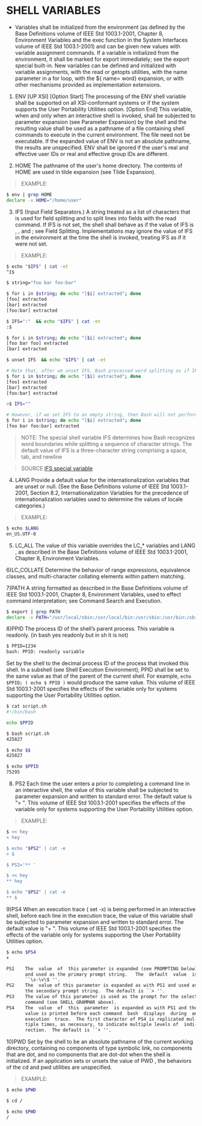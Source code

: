 # SHELL VARIABLES

* Variables shall be initialized from the environment (as defined by the Base Definitions volume of IEEE Std 1003.1-2001, Chapter 8, Environment Variables and the exec function in the System Interfaces volume of IEEE Std 1003.1-2001) and can be given new values with variable assignment commands. If a variable is initialized from the environment, it shall be marked for export immediately; see the export special built-in. New variables can be defined and initialized with variable assignments, with the read or getopts utilities, with the name parameter in a for loop, with the ${ name= word} expansion, or with other mechanisms provided as implementation extensions.

1) ENV
[UP XSI] [Option Start] The processing of the ENV shell variable shall be supported on all XSI-conformant systems or if the system supports the User Portability Utilities option. [Option End]
This variable, when and only when an interactive shell is invoked, shall be subjected to parameter expansion (see Parameter Expansion) by the shell and the resulting value shall be used as a pathname of a file containing shell commands to execute in the current environment. The file need not be executable. If the expanded value of ENV is not an absolute pathname, the results are unspecified. ENV shall be ignored if the user's real and effective user IDs or real and effective group IDs are different.

2) HOME
The pathname of the user's home directory. The contents of HOME are used in tilde expansion (see Tilde Expansion).

> EXAMPLE:
```bash
$ env | grep HOME
declare -x HOME="/home/user"
```

3) IFS 
(Input Field Separators.) A string treated as a list of characters that is used for field splitting and to split lines into fields with the read command. If IFS is not set, the shell shall behave as if the value of IFS is <space>, <tab>, and <newline>; see Field Splitting. Implementations may ignore the value of IFS in the environment at the time the shell is invoked, treating IFS as if it were not set.

> EXAMPLE:
```bash
$ echo "$IFS" | cat -et
^I$

$ string="foo bar foo:bar"

$ for i in $string; do echo "[$i] extracted"; done
[foo] extracted
[bar] extracted
[foo:bar] extracted

$ IFS=":"  && echo "$IFS" | cat -et
:$

$ for i in $string; do echo "[$i] extracted"; done
[foo bar foo] extracted
[bar] extracted

$ unset IFS  && echo "$IFS" | cat -et

# Note that, after we unset IFS, Bash processed word splitting as if IFS holds the default value.
$ for i in $string; do echo "[$i] extracted"; done
[foo] extracted
[bar] extracted
[foo:bar] extracted

>$ IFS=""

# However, if we set IFS to an empty string, then Bash will not perform any splitting operation:
$ for i in $string; do echo "[$i] extracted"; done
[foo bar foo:bar] extracted
```

> NOTE: The special shell variable IFS determines how Bash recognizes word boundaries while splitting a sequence of character strings. The default value of IFS is a three-character string comprising a space, tab, and newline

> SOURCE [IFS special variable](https://www.baeldung.com/linux/ifs-shell-variable)

4) LANG
Provide a default value for the internationalization variables that are unset or null. (See the Base Definitions volume of IEEE Std 1003.1-2001, Section 8.2, Internationalization Variables for the precedence of internationalization variables used to determine the values of locale categories.)

> EXAMPLE:
```bash
$ echo $LANG
en_US.UTF-8
```

5) LC_ALL
The value of this variable overrides the LC_* variables and LANG , as described in the Base Definitions volume of IEEE Std 1003.1-2001, Chapter 8, Environment Variables.

6)LC_COLLATE
Determine the behavior of range expressions, equivalence classes, and multi-character collating elements within pattern matching.

7)PATH
A string formatted as described in the Base Definitions volume of IEEE Std 1003.1-2001, Chapter 8, Environment Variables, used to effect command interpretation; see Command Search and Execution.

```bash
$ export | grep PATH
declare -x PATH="/usr/local/sbin:/usr/local/bin:/usr/sbin:/usr/bin:/sbin:/bin:/usr/games:/usr/local/games:/snap/bin"
```

8)PPID
The process ID of the shell’s parent process. This variable is readonly. (in bash yes readonly but in sh it is not)

```bash
$ PPID=1234
bash: PPID: readonly variable
```
Set by the shell to the decimal process ID of the process that invoked this shell. In a subshell (see Shell Execution Environment), PPID shall be set to the same value as that of the parent of the current shell. For example, `echo $PPID; ( echo $ PPID )` would produce the same value. This volume of IEEE Std 1003.1-2001 specifies the effects of the variable only for systems supporting the User Portability Utilities option.

```bash
$ cat script.sh
#!/bin/bash

echo $PPID

$ bash script.sh
425827

$ echo $$
425827

$ echo $PPID
75295
```

8) PS2
Each time the user enters a <newline> prior to completing a command line in an interactive shell, the value of this variable shall be subjected to parameter expansion and written to standard error. The default value is "> ". This volume of IEEE Std 1003.1-2001 specifies the effects of the variable only for systems supporting the User Portability Utilities option.

> EXAMPLE:
```bash
$ << hey
< hey

$ echo "$PS2" | cat -e
> $

$ PS2='** '

$ << hey
** hey

$ echo "$PS2" | cat -e
** $
```

9)PS4
When an execution trace ( set -x) is being performed in an interactive shell, before each line in the execution trace, the value of this variable shall be subjected to parameter expansion and written to standard error. The default value is "+ ". This volume of IEEE Std 1003.1-2001 specifies the effects of the variable only for systems supporting the User Portability Utilities option.

```bash
$ echo $PS4
+
```

```txt
PS1    The  value  of  this parameter is expanded (see PROMPTING below)
       and used as the primary prompt string.   The  default  value  is
       ``\s-\v\$ ''.
PS2    The  value of this parameter is expanded as with PS1 and used as
       the secondary prompt string.  The default is ``> ''.
PS3    The value of this parameter is used as the prompt for the select
       command (see SHELL GRAMMAR above).
PS4    The  value  of  this  parameter  is expanded as with PS1 and the
       value is printed before each command  bash  displays  during  an
       execution  trace.  The first character of PS4 is replicated mul‐
       tiple times, as necessary, to indicate multiple levels of  indi‐
       rection.  The default is ``+ ''.
```

10)PWD
Set by the shell to be an absolute pathname of the current working directory, containing no components of type symbolic link, no components that are dot, and no components that are dot-dot when the shell is initialized. If an application sets or unsets the value of PWD , the behaviors of the cd and pwd utilities are unspecified.

> EXAMPLE:
```bash
$ echo $PWD

$ cd /

$ echo $PWD
/
```
